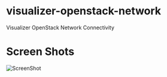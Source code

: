 # visualizer-openstack-network
Visualizer OpenStack Network Connectivity

# Screen Shots
![ScreenShot](README/Ex-OpenStack-Network-Connectivity.png?raw=true)
